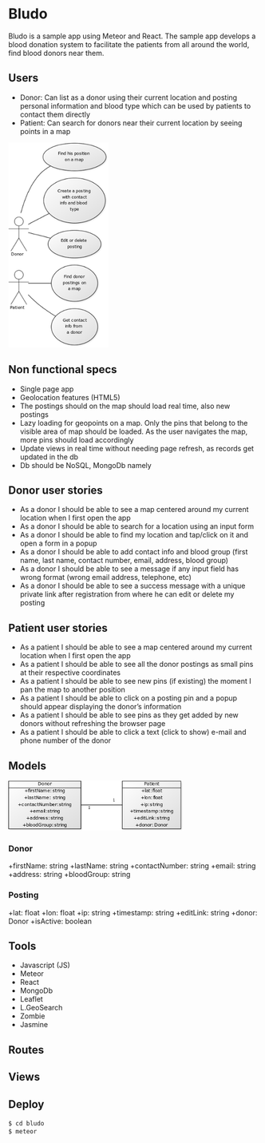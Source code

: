 Bludo
=====

Bludo is a sample app using Meteor and React. The sample app develops a blood donation system to facilitate the patients from all around the world, find blood donors near them.

## Users

- Donor: Can list as a donor using their current location and posting personal information and blood type which can be used by patients to contact them directly
- Patient: Can search for donors near their current location by seeing points in a map

![](https://raw.githubusercontent.com/ivansabik/bludo/master/doc/use_cases.png)

## Non functional specs

- Single page app
- Geolocation features (HTML5)
- The postings should on the map should load real time, also new postings
- Lazy loading for geopoints on a map. Only the pins that belong to the visible area of map should be loaded. As the user navigates the map, more pins should load accordingly
- Update views in real time without needing page refresh, as records get updated in the db
- Db should be NoSQL, MongoDb namely

## Donor user stories

- As a donor I should be able to see a map centered around my current location when I first open the app
- As a donor I should be able to search for a location using an input form
- As a donor I should be able to find my location and tap/click on it and open a form in a popup
- As a donor I should be able to add contact info and blood group (first name, last name, contact number, email, address, blood group)
- As a donor I should be able to see a message if any input field has wrong format (wrong email address, telephone, etc)
- As a donor I should be able to see a success message with a unique private link after registration from where he can edit or delete my posting

## Patient user stories

- As a patient I should be able to see a map centered around my current location when I first open the app
- As a patient I should be able to see all the donor postings as small pins at their respective coordinates
- As a patient I should be able to see new pins (if existing) the moment I pan the map to another position
- As a patient I should be able to click on a posting pin and a popup should appear displaying the donor’s information
- As a patient I should be able to see pins as they get added by new donors without refreshing the browser page
- As a patient I should be able to click a text (click to show) e-mail and phone number of the donor

## Models

![](https://raw.githubusercontent.com/ivansabik/bludo/master/doc/models.png)

### Donor

+firstName: string
+lastName: string
+contactNumber: string
+email: string
+address: string
+bloodGroup: string

### Posting

+lat: float
+lon: float
+ip: string
+timestamp: string
+editLink: string
+donor: Donor
+isActive: boolean

## Tools

- Javascript (JS)
- Meteor
- React
- MongoDb
- Leaflet
- L.GeoSearch
- Zombie
- Jasmine

## Routes

## Views

## Deploy

```
$ cd bludo
$ meteor
```
